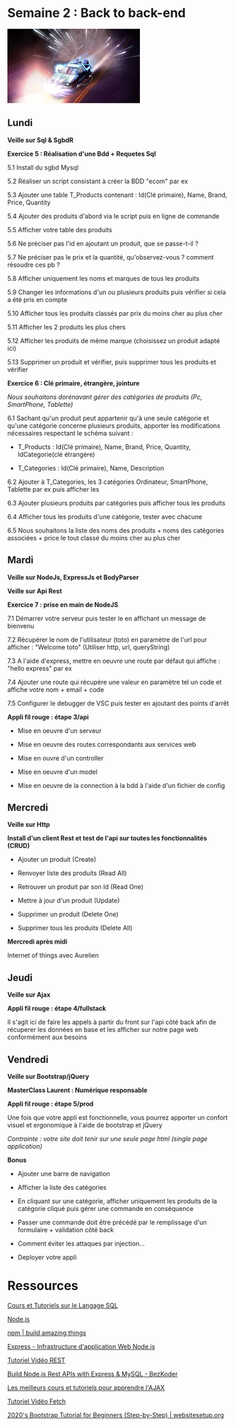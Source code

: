 Semaine 2 : Back to back-end
===

![center](/back.jpeg)

<h2>Lundi</h2>

**Veille sur Sql & SgbdR**

**Exercice 5 : Réalisation d'une Bdd + Requetes Sql**

5.1 Install du sgbd Mysql

5.2 Réaliser un script consistant à créer la BDD "ecom" par ex

5.3 Ajouter une table T_Products contenant : Id(Clé primaire), Name, Brand, Price, Quantity

5.4 Ajouter des produits d'abord via le script puis en ligne de commande

5.5 Afficher votre table des produits

5.6 Ne préciser pas l'id en ajoutant un produit, que se passe-t-il ?

5.7 Ne préciser pas le prix et la quantité, qu'observez-vous ? comment résoudre ces pb ?

5.8 Afficher uniquement les noms et marques de tous les produits

5.9 Changer les informations d'un ou plusieurs produits puis vérifier si cela a été pris en compte

5.10 Afficher tous les produits classés par prix du moins cher au plus cher

5.11 Afficher les 2 produits les plus chers

5.12 Afficher les produits de même marque (choisissez un produit adapté ici)

5.13 Supprimer un produit et vérifier, puis supprimer tous les produits et vérifier

**Exercice 6 : Clé primaire, étrangère, jointure**

*Nous souhaitons dorénavant gérer des catégories de produits (Pc, SmartPhone, Tablette)*

6.1 Sachant qu'un produit peut appartenir qu'à une seule catégorie et qu'une catégorie concerne plusieurs produits, apporter les modifications nécessaires respectant le schéma suivant :

- T_Products   : Id(Clé primaire), Name, Brand, Price, Quantity, IdCategorie(clé étrangère)

- T_Categories : Id(Clé primaire), Name, Description

6.2 Ajouter à T_Categories, les 3 catégories Ordinateur, SmartPhone, Tablette par ex puis afficher les

6.3 Ajouter plusieurs produits par catégories puis afficher tous les produits

6.4 Afficher tous les produits d'une catégorie, tester avec chacune

6.5 Nous souhaitons la liste des noms des produits + noms des catégories associées + price le tout classé du moins cher au plus cher

<h2>Mardi</h2>

**Veille sur NodeJs, ExpressJs et BodyParser**

**Veille sur Api Rest**

**Exercice 7 : prise en main de NodeJS**

7.1 Démarrer votre serveur puis tester le en affichant un message de bienvenu

7.2 Récupérer le nom de l'utilisateur (toto) en paramètre de l'url pour afficher : "Welcome toto" (Utiliser http, url, queryString)

7.3 A l'aide d'express, mettre en oeuvre une route par défaut qui affiche : "hello express" par ex

7.4 Ajouter une route qui récupère une valeur en paramètre tel un code et affiche votre nom + email + code

7.5 Configurer le debugger de VSC puis tester en ajoutant des points d'arrêt

**Appli fil rouge : étape 3/api**

- Mise en oeuvre d'un serveur

- Mise en oeuvre des routes correspondants aux services web

- Mise en ouvre d'un controller

- Mise en oeuvre d'un model

- Mise en oeuvre de la connection à la bdd à l'aide d'un fichier de config

<h2>Mercredi</h2>

**Veille sur Http**

**Install d'un client Rest et test de l'api sur toutes les fonctionnalités (CRUD)**

- Ajouter un produit (Create)

- Renvoyer liste des produits (Read All)

- Retrouver un produit par son Id (Read One)

- Mettre à jour d'un produit (Update)

- Supprimer un produit (Delete One)

- Supprimer tous les produits (Delete All)

**Mercredi après midi**

Internet of things avec Aurelien

<h2>Jeudi</h2>

**Veille sur Ajax**

**Appli fil rouge : étape 4/fullstack**

Il s'agit ici de faire les appels à partir du front sur l'api côté back afin de récuperer les données en base et les afficher sur notre page web conformément aux besoins

<h2>Vendredi</h2>

**Veille sur Bootstrap/jQuery**

**MasterClass Laurent : Numérique responsable**

**Appli fil rouge : étape 5/prod**

Une fois que votre appli est fonctionnelle, vous pourrez apporter un confort visuel et ergonomique à l'aide de bootstrap et jQuery

*Contrainte : votre site doit tenir sur une seule page html (single page application)*

**Bonus**

- Ajouter une barre de navigation

- Afficher la liste des catégories

- En cliquant sur une catégorie, afficher uniquement les produits de la catégorie cliqué puis gérer une commande en conséquence

- Passer une commande doit être précédé par le remplissage d'un formulaire + validation côté back 

- Comment éviter les attaques par injection...

- Deployer votre appli

Ressources
===

[Cours et Tutoriels sur le Langage SQL](https://sql.sh/)

[Node.js](https://nodejs.org/en/)

[npm \| build amazing things](https://www.npmjs.com/)

[Express - Infrastructure d'application Web Node.js](https://expressjs.com/fr/)

[Tutoriel Vidéo REST](https://www.grafikart.fr/tutoriels/rest-503)

[Build Node.js Rest APIs with Express & MySQL - BezKoder](https://bezkoder.com/node-js-rest-api-express-mysql/)

[Les meilleurs cours et tutoriels pour apprendre l'AJAX](https://ajax.developpez.com/cours/)

[Tutoriel Vidéo Fetch](https://www.grafikart.fr/tutoriels/fetch-1017)

[2020's Bootstrap Tutorial for Beginners (Step-by-Step) \| websitesetup.org](https://websitesetup.org/bootstrap-tutorial-for-beginners/)
